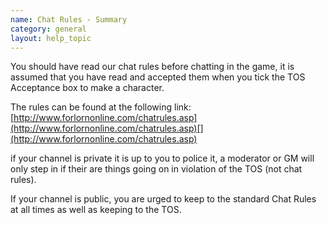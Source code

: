 ```yaml
---
name: Chat Rules - Summary
category: general
layout: help_topic
---
```

You should have read our chat rules before chatting in the game, it is assumed that you have read and accepted them when you tick the TOS Acceptance box to make a character.

The rules can be found at the following link: [http://www.forlornonline.com/chatrules.asp](http://www.forlornonline.com/chatrules.asp)[](http://www.forlornonline.com/chatrules.asp)

if your channel is private it is up to you to police it, a moderator or GM will only step in if their are things going on in violation of the TOS (not chat rules).

If your channel is public, you are urged to keep to the standard Chat Rules at all times as well as keeping to the TOS.